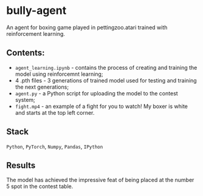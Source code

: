 # bully-agent
An agent for boxing game played in pettingzoo.atari trained with reinforcement learning.

## Contents:
- `agent_learning.ipynb` - contains the process of creating and training the model using reinforcemnt learning;
- 4 .pth files - 3 generations of trained model used for testing and training the next generations;
- `agent.py` - a Python script for uploading the model to the contest system;
- `fight.mp4` - an example of a fight for you to watch! My boxer is white and starts at the top left corner.

## Stack
`Python`, `PyTorch`, `Numpy`, `Pandas`, `IPython`

## Results
The model has achieved the impressive feat of being placed at the number 5 spot in the contest table.
